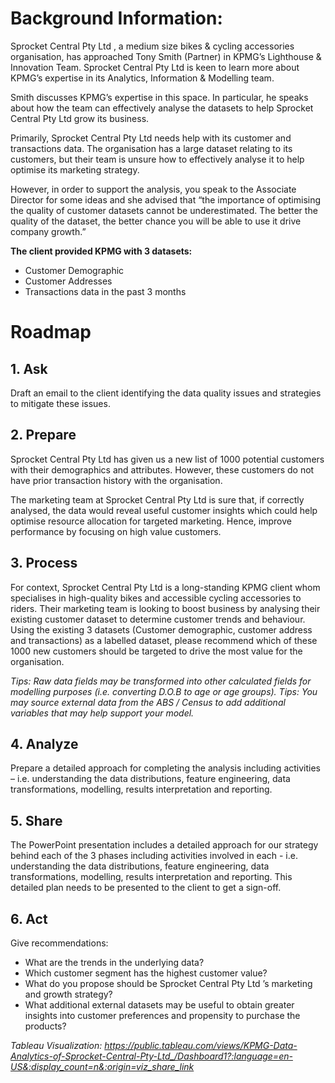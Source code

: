  # Background Information:

 Sprocket Central Pty Ltd , a medium size bikes & cycling accessories organisation, has approached Tony Smith (Partner) in KPMG’s Lighthouse & Innovation Team. Sprocket Central Pty Ltd  is keen to learn more about KPMG’s expertise in its Analytics, Information & Modelling team. 

Smith discusses KPMG’s expertise in this space. In particular, he speaks about how the team can effectively analyse the datasets to help Sprocket Central Pty Ltd grow its business.

Primarily, Sprocket Central Pty Ltd needs help with its customer and transactions data. The organisation has a large dataset relating to its customers, but their team is unsure how to effectively analyse it to help optimise its marketing strategy.

However, in order to support the analysis, you speak to the Associate Director for some ideas and she advised that “the importance of optimising the quality of customer datasets cannot be underestimated. The better the quality of the dataset, the better chance you will be able to use it drive company growth.”

**The client provided KPMG with 3 datasets:**

- Customer Demographic
- Customer Addresses
- Transactions data in the past 3 months


# Roadmap
## 1. Ask
Draft an email to the client identifying the data quality issues and strategies to mitigate these issues.

## 2. Prepare
Sprocket Central Pty Ltd has given us a new list of 1000 potential customers with their demographics and attributes. However, these customers do not have prior transaction history with the organisation.

The marketing team at Sprocket Central Pty Ltd is sure that, if correctly analysed, the data would reveal useful customer insights which could help optimise resource allocation for targeted marketing. Hence, improve performance by focusing on high value customers.

## 3. Process
For context, Sprocket Central Pty Ltd is a long-standing KPMG client whom specialises in high-quality bikes and accessible cycling accessories to riders. Their marketing team is looking to boost business by analysing their existing customer dataset to determine customer trends and behaviour.
Using the existing 3 datasets (Customer demographic, customer address and transactions) as a labelled dataset, please recommend which of these 1000 new customers should be targeted to drive the most value for the organisation.

_Tips: Raw data fields may be transformed into other calculated fields for modelling purposes (i.e. converting D.O.B to age or age groups). Tips: You may source external data from the ABS / Census to add additional variables that may help support your model._ 

## 4. Analyze
Prepare a detailed approach for completing the analysis including activities – i.e. understanding the data distributions, feature engineering, data transformations, modelling, results interpretation and reporting.

## 5. Share
The PowerPoint presentation includes a detailed approach for our strategy behind each of the 3 phases including activities involved in each - i.e. understanding the data distributions, feature engineering, data transformations, modelling, results interpretation and reporting. This detailed plan needs to be presented to the client to get a sign-off.

## 6. Act
Give recommendations:
- What are the trends in the underlying data?
- Which customer segment has the highest customer value?
- What do you propose should be Sprocket Central Pty Ltd ’s marketing and growth strategy?
- What additional external datasets may be useful to obtain greater insights into customer preferences and propensity to purchase the products?

_Tableau Visualization: https://public.tableau.com/views/KPMG-Data-Analytics-of-Sprocket-Central-Pty-Ltd_/Dashboard1?:language=en-US&:display_count=n&:origin=viz_share_link_

